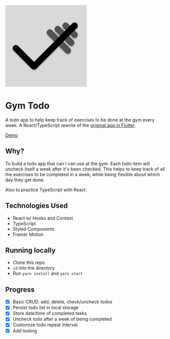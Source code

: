 ![logo](./icon.png)

# Gym Todo

A todo app to help keep track of exercises to be done at the gym every week. A React/TypeScript rewrite of the [original app in Flutter](https://github.com/andreidobrinski/todo-flutter).

[Demo](https://andreidobrinski.com/gym-todo/)

## Why?

To build a todo app that can I can use at the gym. Each todo item will uncheck itself a week after it's been checked. This helps to keep track of all the exercises to be completed in a week, while being flexible about which day they get done.

Also to practice TypeScript with React.

## Technologies Used

- React w/ Hooks and Context
- TypeScript
- Styled Components
- Framer Motion

## Running locally

- Clone this repo
- `cd` into the directory
- Run `yarn install` and `yarn start`

## Progress

- [x] Basic CRUD: add, delete, check/uncheck todos
- [x] Persist todo list in local storage
- [x] Store date/time of completed tasks
- [x] Uncheck todo after a week of being completed
- [x] Customize todo repeat interval
- [x] Add testing
